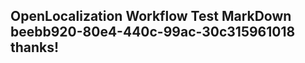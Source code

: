 <properties
ms.topic="hero-topic"
ms.test1="hero-topic"
ms.test2="test"/>

## OpenLocalization Workflow Test MarkDown beebb920-80e4-440c-99ac-30c315961018 thanks!
